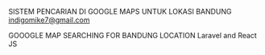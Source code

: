 SISTEM PENCARIAN DI GOOGLE MAPS UNTUK LOKASI BANDUNG
indigomike7@gmail.com

GOOOGLE MAP SEARCHING FOR BANDUNG LOCATION
Laravel and React JS
